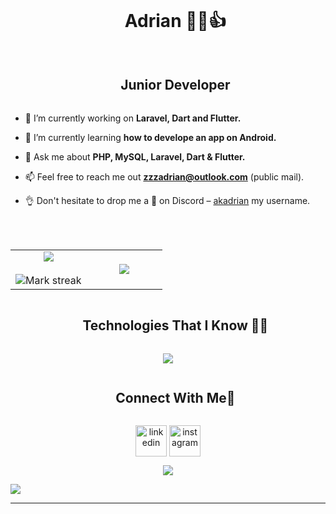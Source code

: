 


<!--h1 without bottom border-->
<div id="user-content-toc">
  <ul align="center">
    <summary><h1 style="display: inline-block">Adrian 🧢😁👍 </h1></summary>
  </ul>
</div>
<div id="user-content-toc">
  <ul align="center">
    <summary><h2 style="display: inline-block">Junior Developer</h2></summary>
  </ul>
</div>



<!--Intro start-->
- 🔭 I’m currently working on **Laravel, Dart and Flutter.**

- 🌱 I’m currently learning **how to develope an app on Android.**

- 💬 Ask me about **PHP, MySQL, Laravel, Dart & Flutter.**

- 📫 Feel free to reach me out **zzzadrian@outlook.com** (public mail).

- 👌 Don't hesitate to drop me a **👋** on Discord –  [akadrian](https://discordapp.com/users/akadrian._) my username.
<!--Intro end-->

<br>
<br>

<!--- stats & Trophy (start) -->
<p align="center">
  <!--- stats (start) -->
<table align="center">
<tr border="none">
<td width="50%" align="center">
  
  <img  align="center"  src="https://github-readme-stats.vercel.app/api?username=K1ng0hat&theme=dark&show_icons=true&count_private=true" />
  <br></br>
  <img  title="🔥 Get streak stats for your profile at git.io/streak-stats" alt="Mark streak" src="https://streak-stats.demolab.com?user=K1ng0hat" /> 
</td>

<td width="50%" align="center">

  <img  align="center"  src="https://github-readme-stats.anuraghazra1.vercel.app/api/top-langs/?username=K1ng0hat&theme=dark&hide_border=false&no-bg=true&no-frame=true&langs_count=10"/>
  
  </td>
</tr>
</table>
<!--- stats (end) -->

<!--- trophy (start) -->

<!--- trophy (start) -->


</p>        
<!--- stats (end) -->


<!--h1 without bottom border-->
<div id="user-content-toc">
  <ul align="center">
    <summary><h2 style="display: inline-block">Technologies That I Know 😶‍🌫️</h2></summary>
  </ul>
</div>
<!--tech stack icons-->
<p align="center">
  <a href="https://skillicons.dev">
    <img src="https://skillicons.dev/icons?i=git,github,css,html,js,php,laravel,dart,mysql,sqlite,vscode,androidstudio&perline=14" />
  </a>
</p>


<!-- Connect with me -->
<!--h2 without bottom border-->
<div id="user-content-toc">
  <ul align="center">
    <summary><h2 style="display: inline-block">Connect With Me🤝</h2></summary>
  </ul>
</div>

<!--icons and links-->
<p align="center">
<a href="https://co.linkedin.com/in/adrian-molano-6a873a30a?trk=people-guest_people_search-card/" target="blank"><img align="center" src="https://user-images.githubusercontent.com/88904952/234979284-68c11d7f-1acc-4f0c-ac78-044e1037d7b0.png" alt="linkedin" height="50" width="50" /></a>
<a href="https://www.instagram.com/akadrian._/" target="blank"><img align="center" src="https://user-images.githubusercontent.com/88904952/234981169-2dd1e58f-4b7e-468c-8213-034ba62156c3.png" alt="instagram" height="50" width="50" /></a>

  
</p>


<!--profile visit count-->
<div align="center">
  
[![](https://visitcount.itsvg.in/api?id=K1ng0hat&icon=3&color=6)](https://visitcount.itsvg.in)
  
</div>


<!--horizontal divider(gradiant)-->
<img src="https://user-images.githubusercontent.com/73097560/115834477-dbab4500-a447-11eb-908a-139a6edaec5c.gif">

----------------------------------------------------------------------


